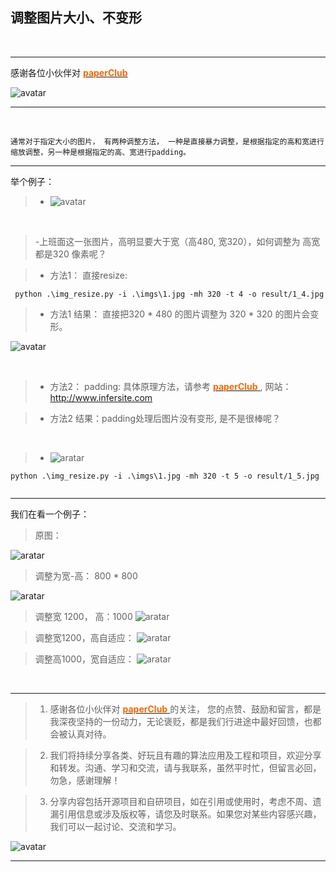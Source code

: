 ## 调整图片大小、不变形

&nbsp;

 ***
 感谢各位小伙伴对 [<font color=#FF6600> **paperClub** </font>](http://www.infersite.com/)

![avatar](./static/paperClub_wx2.png)
***

&nbsp;

    通常对于指定大小的图片， 有两种调整方法， 一种是直接暴力调整，是根据指定的高和宽进行缩放调整，另一种是根据指定的高、宽进行padding。  

***



举个例子：

>+ ![avatar](./imgs/1.jpg)

&nbsp;

>-上班面这一张图片，高明显要大于宽（高480, 宽320），如何调整为 高宽都是320 像素呢？


>- 方法1： 直接resize: 

```
 python .\img_resize.py -i .\imgs\1.jpg -mh 320 -t 4 -o result/1_4.jpg

```

>- 方法1 结果： 直接把320 * 480 的图片调整为 320 * 320 的图片会变形。

![avatar](./result/1_4.jpg)


&nbsp;

>- 方法2： padding: 具体原理方法，请参考 [<font color=#FF6600> **paperClub** </font>](http://www.infersite.com/), 网站： http://www.infersite.com

>- 方法2 结果：padding处理后图片没有变形, 是不是很棒呢？

&nbsp;

>- ![aratar](./result/1_5.jpg)

```
python .\img_resize.py -i .\imgs\1.jpg -mh 320 -t 5 -o result/1_5.jpg    


```

****

我们在看一个例子：

> 原图：

![aratar](./imgs/2.jpg)

> 调整为宽-高： 800 * 800

![aratar](./result/2_1.jpg)

> 调整宽 1200， 高：1000
![aratar](./result/2_2.jpg)

> 调整宽1200，高自适应：
![aratar](./result/2_3.jpg)

> 调整高1000，宽自适应：
![aratar](./result/2_4.jpg)



&nbsp;

 ***
 > 1. 感谢各位小伙伴对 [<font color=#FF6600> **paperClub** </font>](http://www.infersite.com/) 的关注， 您的点赞、鼓励和留言，都是我深夜坚持的一份动力，无论褒贬，都是我们行进途中最好回馈，也都会被认真对待。
 
 > 2. 我们将持续分享各类、好玩且有趣的算法应用及工程和项目，欢迎分享和转发。沟通、学习和交流，请与我联系，虽然平时忙，但留言必回，勿急，感谢理解！
 
 > 3. 分享内容包括开源项目和自研项目，如在引用或使用时，考虑不周、遗漏引用信息或涉及版权等，请您及时联系。如果您对某些内容感兴趣，我们可以一起讨论、交流和学习。

![avatar](./static/paperClub_wx2.png)
***
